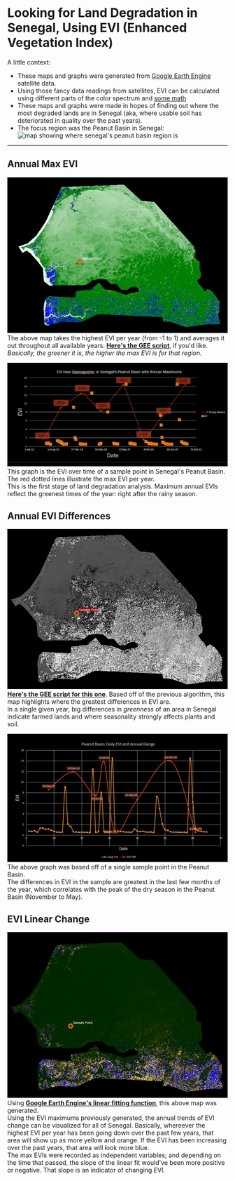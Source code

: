 # Looking for Land Degradation in Senegal, Using EVI (Enhanced Vegetation Index)
A little context: 
* These maps and graphs were generated from [Google Earth Engine](https://developers.google.com/earth-engine/guides/getstarted) satellite data.
* Using those fancy data readings from satellites, EVI can be calculated using different parts of the color spectrum and [some math](https://www.usgs.gov/core-science-systems/nli/landsat/landsat-enhanced-vegetation-index?qt-science_support_page_related_con=0#qt-science_support_page_related_con)
* These maps and graphs were made in hopes of finding out where the most degraded lands are in Senegal (aka, where usable soil has deteriorated in quality over the past years). 
* The focus region was the Peanut Basin in Senegal:
![map showing where senegal's peanut basin region is](https://www.researchgate.net/profile/Ewan-Robinson/publication/267370492/figure/fig1/AS:514884001595392@1499769320661/The-location-of-study-area-in-Senegal-The-dark-border-indicates-the-extent-of-the-former.png)
---
## Annual Max EVI
![Map of Senegal's annual max EVI](mapsANDgraphs/eviMaximumMaps.png)  
The above map takes the highest EVI per year (from -1 to 1) and averages it out throughout all available years. [**Here's the GEE script**](https://code.earthengine.google.com/7195eb5c856b6f3567ed75ccd704bd98), if you'd like.  
*Basically, the greener it is, the higher the max EVI is for that region.*

![graph of EVI at a sample point, with annual maximums](mapsANDgraphs/eviMaximumsGraph.png)  
This graph is the EVI over time of a sample point in Senegal's Peanut Basin. The red dotted lines illustrate the max EVI per year.  
This is the first stage of land degradation analysis. Maximum annual EVIs reflect the greenest times of the year: right after the rainy season. 

## Annual EVI Differences
![Map of Senegal's seasonal differences in EVI](mapsANDgraphs/eviDifferencesMap.png)  
[**Here's the GEE script for this one**](https://code.earthengine.google.com/f948968ca7d10071904dce5f3ccc5182). Based off of the previous algorithm, this map highlights where the greatest differences in EVI are.  
In a single given year, big differences in *greenness* of an area in Senegal indicate farmed lands and where seasonality strongly affects plants and soil.  

![graph showing the differences in max and min EVI per year](mapsANDgraphs/eviDifferences.png)  
The above graph was based off of a single sample point in the Peanut Basin.  
The differences in EVI in the sample are greatest in the last few months of the year, which correlates with the peak of the dry season in the Peanut Basin (November to May).  

## EVI Linear Change
![Map of EVI trends throughout Senegal](mapsANDgraphs/eviLinearChangeMap.png)   
Using [**Google Earth Engine's linear fitting function**](https://code.earthengine.google.com/402a26173dd1e43bc5360c04f49a5e2a), this above map was generated.  
Using the EVI maximums previously generated, the annual trends of EVI change can be visualized for all of Senegal. Basically, whereever the highest EVI per year has been going down over the past few years, that area will show up as more yellow and orange. If the EVI has been increasing over the past years, that area will look more blue.  
The max EVIs were recorded as independent variables; and depending on the time that passed, the slope of the linear fit would've been more positive or negative. That slope is an indicator of changing EVI.
